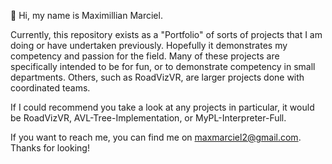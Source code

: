👋 Hi, my name is Maximillian Marciel.

Currently, this repository exists as a "Portfolio" of sorts of projects that I am doing or have undertaken previously.
Hopefully it demonstrates my competency and passion for the field. Many of these projects are specifically intended to be for fun,
or to demonstrate competency in small departments. Others, such as RoadVizVR, are larger projects done with coordinated teams.

If I could recommend you take a look at any projects in particular, it would be RoadVizVR, AVL-Tree-Implementation, or MyPL-Interpreter-Full.

If you want to reach me, you can find me on maxmarciel2@gmail.com. Thanks for looking!
